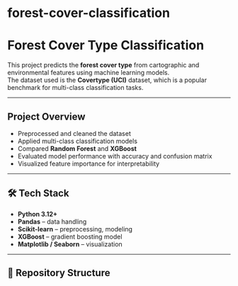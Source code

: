 # forest-cover-classification

#  Forest Cover Type Classification

This project predicts the **forest cover type** from cartographic and environmental features using machine learning models.  
The dataset used is the **Covertype (UCI)** dataset, which is a popular benchmark for multi-class classification tasks.

---

##  Project Overview
- Preprocessed and cleaned the dataset  
- Applied multi-class classification models  
- Compared **Random Forest** and **XGBoost**  
- Evaluated model performance with accuracy and confusion matrix  
- Visualized feature importance for interpretability  

---

## 🛠 Tech Stack
- **Python 3.12+**
- **Pandas** – data handling  
- **Scikit-learn** – preprocessing, modeling  
- **XGBoost** – gradient boosting model  
- **Matplotlib / Seaborn** – visualization  

---

## 📂 Repository Structure
